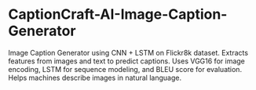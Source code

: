 # CaptionCraft-AI-Image-Caption-Generator
Image Caption Generator using CNN + LSTM on Flickr8k dataset. Extracts features from images and text to predict captions. Uses VGG16 for image encoding, LSTM for sequence modeling, and BLEU score for evaluation. Helps machines describe images in natural language.
